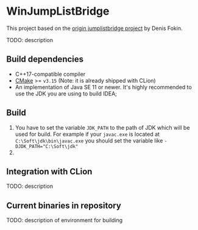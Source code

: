 # WinJumpListBridge

This project based on the [origin jumplistbridge project](https://github.com/JetBrains/intellij-community/tree/4635352640ed54ef9379082171f33837d099ebb8/native/jumplistbridge)
by Denis Fokin.

TODO: description

## Build dependencies
* C++17-compatible compiler
* [CMake](https://cmake.org/download/) >= `v3.15` (Note: it is already shipped with CLion)
* An implementation of Java SE 11 or newer. It's highly recommended to use the JDK you are using to build IDEA;

## Build
1. You have to set the variable `JDK_PATH` to the path of JDK which will be used for build.
For example if your `javac.exe` is located at `C:\Soft\jdk\bin\javac.exe` you should set the variable like
`-DJDK_PATH="C:\Soft\jdk"`
2.

## Integration with CLion
TODO: description

## Current binaries in repository
TODO: description of environment for building
